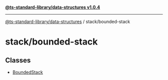 [**@ts-standard-library/data-structures v1.0.4**](../../README.md)

***

[@ts-standard-library/data-structures](../../modules.md) / stack/bounded-stack

# stack/bounded-stack

## Classes

- [BoundedStack](classes/BoundedStack.md)
